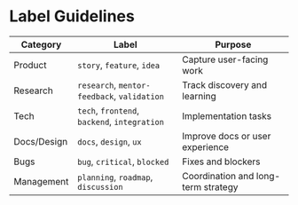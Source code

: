 # Label Guidelines

| Category    | Label                                        | Purpose                             |
| ----------- | -------------------------------------------- | ----------------------------------- |
| Product     | `story`, `feature`, `idea`                   | Capture user-facing work            |
| Research    | `research`, `mentor-feedback`, `validation`  | Track discovery and learning        |
| Tech        | `tech`, `frontend`, `backend`, `integration` | Implementation tasks                |
| Docs/Design | `docs`, `design`, `ux`                       | Improve docs or user experience     |
| Bugs        | `bug`, `critical`, `blocked`                 | Fixes and blockers                  |
| Management  | `planning`, `roadmap`, `discussion`          | Coordination and long-term strategy |
